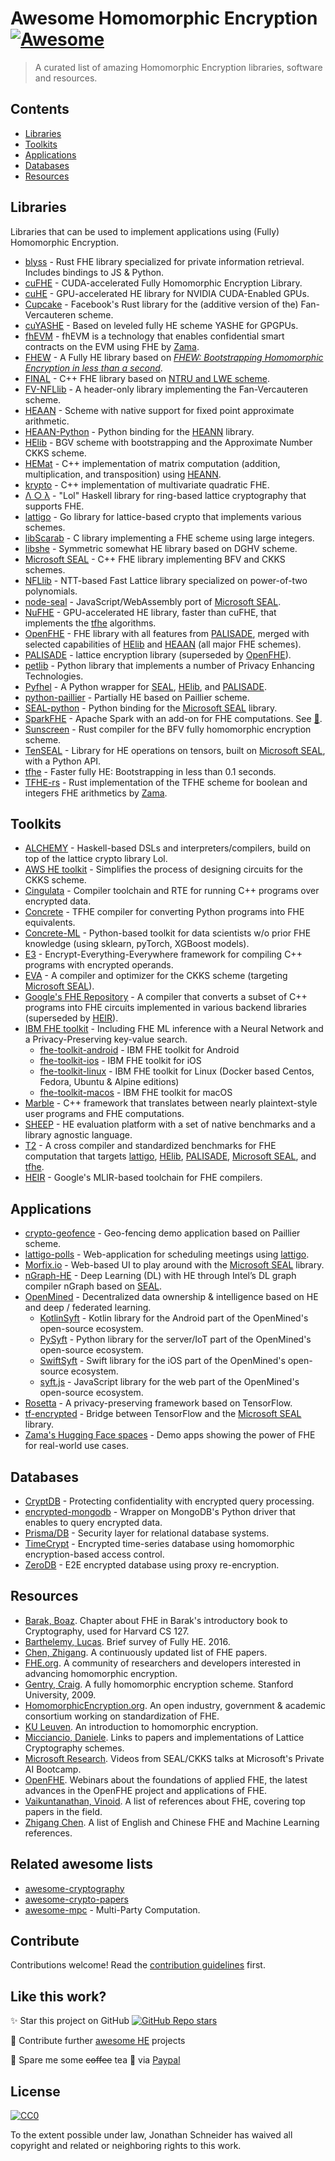 # Awesome Homomorphic Encryption [![Awesome](https://awesome.re/badge.svg)](https://awesome.re)

> A curated list of amazing Homomorphic Encryption libraries, software and resources.

## Contents

- [Libraries](#libraries)
- [Toolkits](#toolkits)
- [Applications](#applications)
- [Databases](#databases)
- [Resources](#resources)

## Libraries

Libraries that can be used to implement applications using (Fully) Homomorphic Encryption.

- [blyss](https://github.com/blyssprivacy/sdk) - Rust FHE library specialized for private information retrieval. Includes bindings to JS & Python.
- [cuFHE](https://github.com/vernamlab/cuFHE) - CUDA-accelerated Fully Homomorphic Encryption Library.
- [cuHE](https://github.com/vernamlab/cuHE) - GPU-accelerated HE library for NVIDIA CUDA-Enabled GPUs.
- [Cupcake](https://github.com/facebookresearch/Cupcake) - Facebook's Rust library for the (additive version of the) Fan-Vercauteren scheme.
- [cuYASHE](https://github.com/cuyashe-library/cuyashe) - Based on leveled fully HE scheme YASHE for GPGPUs.
- [fhEVM](https://github.com/zama-ai/fhevm) - fhEVM is a technology that enables confidential smart contracts on the EVM using FHE by [Zama](https://github.com/zama-ai).
- [FHEW](https://github.com/lducas/FHEW) - A Fully HE library based on [_FHEW: Bootstrapping Homomorphic Encryption in less than a second_](https://eprint.iacr.org/2014/816).
- [FINAL](https://github.com/KULeuven-COSIC/FINAL) - C++ FHE library based on [NTRU and LWE scheme](https://eprint.iacr.org/2022/074).
- [FV-NFLlib](https://github.com/CryptoExperts/FV-NFLlib) - A header-only library implementing the Fan-Vercauteren scheme.
- <a name="HEAAN">[HEAAN](https://github.com/snucrypto/HEAAN) -  Scheme with native support for fixed point approximate arithmetic.
- [HEAAN-Python](https://github.com/Huelse/HEAAN-Python) - Python binding for the [HEANN](#HEAAN) library.
- <a name="HElib">[HElib](https://github.com/HomEnc/HElib) - BGV scheme with bootstrapping and the Approximate Number CKKS scheme.
- [HEMat](https://github.com/K-miran/HEMat) - C++ implementation of matrix computation (addition, multiplication, and transposition) using [HEANN](#HEAAN).
- [krypto](https://github.com/kryptnostic/krypto) - C++ implementation of multivariate quadratic FHE.
- [Λ ○ λ](https://github.com/cpeikert/Lol) - "Lol" Haskell library for ring-based lattice cryptography that supports FHE.
- <a name="lattigo">[lattigo](https://github.com/ldsec/lattigo) - Go library for lattice-based crypto that implements various schemes.
- [libScarab](https://github.com/hcrypt-project/libScarab) - C library implementing a FHE scheme using large integers.
- [libshe](https://github.com/bogdan-kulynych/libshe) - Symmetric somewhat HE library based on DGHV scheme.
- <a name="SEAL">[Microsoft SEAL](https://github.com/microsoft/SEAL) - C++ FHE library implementing BFV and CKKS schemes.</a>
- [NFLlib](https://github.com/quarkslab/NFLlib) - NTT-based Fast Lattice library specialized on power-of-two polynomials.
- [node-seal](https://github.com/morfix-io/node-seal) - JavaScript/WebAssembly port of [Microsoft SEAL](#SEAL).
- [NuFHE](https://github.com/nucypher/nufhe) - GPU-accelerated HE library, faster than cuFHE, that implements the [tfhe](#tfhe) algorithms.
- <a name="OpenFHE">[OpenFHE](https://github.com/openfheorg/openfhe-development) - FHE library with all features from [PALISADE](#PALISADE), merged with selected capabilities of [HElib](#HElib) and [HEAAN](#HEAAN) (all major FHE schemes).
- <a name="PALISADE">[PALISADE](https://palisade-crypto.org/software-library) - lattice encryption library (superseded by [OpenFHE](#OpenFHE)).
- [petlib](https://github.com/gdanezis/petlib) - Python library that implements a number of Privacy Enhancing Technologies.
- [Pyfhel](https://github.com/ibarrond/Pyfhel) - A Python wrapper for [SEAL](#SEAL), [HElib](#HElib), and [PALISADE](#PALISADE).
- [python-paillier](https://github.com/data61/python-paillier) - Partially HE based on Paillier scheme.
- [SEAL-python](https://github.com/Huelse/SEAL-Python/) - Python binding for the [Microsoft SEAL](#SEAL) library.
- [SparkFHE](https://github.com/SpiRITlab/spark) - Apache Spark with an add-on for FHE computations. See [:page_facing_up:](https://homomorphicencryption.org/wp-content/uploads/2019/08/poster_5.pdf).
- [Sunscreen](https://github.com/Sunscreen-tech/Sunscreen) - Rust compiler for the BFV fully homomorphic encryption scheme.
- [TenSEAL](https://github.com/OpenMined/TenSEAL) - Library for HE operations on tensors, built on [Microsoft SEAL](#SEAL), with a Python API.
- <a name="tfhe">[tfhe](https://github.com/tfhe/tfhe) - Faster fully HE: Bootstrapping in less than 0.1 seconds.</a>
- [TFHE-rs](https://github.com/zama-ai/tfhe-rs) - Rust implementation of the TFHE scheme for boolean and integers FHE arithmetics by [Zama](https://github.com/zama-ai).

## Toolkits

- [ALCHEMY](https://github.com/cpeikert/ALCHEMY) - Haskell-based DSLs and interpreters/compilers, build on top of the lattice crypto library Lol.
- [AWS HE toolkit](https://github.com/awslabs/homomorphic-implementors-toolkit) - Simplifies the process of designing circuits for the CKKS scheme.
- [Cingulata](https://github.com/CEA-LIST/Cingulata) - Compiler toolchain and RTE for running C++ programs over encrypted data.
- [Concrete](https://github.com/zama-ai/concrete) - TFHE compiler for converting Python programs into FHE equivalents.
- [Concrete-ML](https://github.com/zama-ai/concrete-ml) - Python-based toolkit for data scientists w/o prior FHE knowledge (using sklearn, pyTorch, XGBoost models). 
- [E3](https://github.com/momalab/e3) - Encrypt-Everything-Everywhere framework for compiling C++ programs with encrypted operands.
- [EVA](https://github.com/microsoft/EVA) - A compiler and optimizer for the CKKS scheme (targeting [Microsoft SEAL](#SEAL)).
- [Google's FHE Repository](https://github.com/google/fully-homomorphic-encryption) - A compiler that converts a subset of C++ programs into FHE circuits implemented in various backend libraries (superseded by [HEIR](#HEIR)).
- [IBM FHE toolkit](https://fhe-website.mybluemix.net) - Including FHE ML inference with a Neural Network and a Privacy-Preserving key-value search.
  - [fhe-toolkit-android](https://github.com/IBM/fhe-toolkit-android) - IBM FHE toolkit for Android
  - [fhe-toolkit-ios](https://github.com/IBM/fhe-toolkit-ios) - IBM FHE toolkit for iOS
  - [fhe-toolkit-linux](https://github.com/IBM/fhe-toolkit-linux) - IBM FHE toolkit for Linux (Docker based Centos, Fedora, Ubuntu & Alpine editions)
  - [fhe-toolkit-macos](https://github.com/IBM/fhe-toolkit-macos) - IBM FHE toolkit for macOS
- [Marble](https://github.com/MarbleHE/Marble) - C++ framework that translates between nearly plaintext-style user programs and FHE computations.
- [SHEEP](https://github.com/alan-turing-institute/SHEEP) - HE evaluation platform with a set of native benchmarks and a library agnostic language.
- [T2](https://github.com/TrustworthyComputing/T2-FHE-Compiler-and-Benchmarks) - A cross compiler and standardized benchmarks for FHE computation that targets [lattigo](#lattigo), [HElib](#HElib), [PALISADE](#PALISADE), [Microsoft SEAL](#SEAL), and [tfhe](#tfhe).
- <a name="HEIR">[HEIR](https://github.com/google/heir) - Google's MLIR-based toolchain for FHE compilers. 

## Applications

- [crypto-geofence](https://github.com/Georeactor/crypto-geofence) - Geo-fencing demo application based on Paillier scheme.
- [lattigo-polls](https://github.com/ldsec/lattigo-polls-demo) - Web-application for scheduling meetings using [lattigo](#lattigo).
- [Morfix.io](https://morfix.io/sandbox) - Web-based UI to play around with the [Microsoft SEAL](#SEAL) library.
- [nGraph-HE](https://github.com/IntelAI/he-transformer) - Deep Learning (DL) with HE through Intel’s DL graph compiler nGraph based on [SEAL](#SEAL).
- [OpenMined](https://github.com/OpenMined) - Decentralized data ownership & intelligence based on HE and deep / federated learning.
  - [KotlinSyft](https://github.com/OpenMined/KotlinSyft) - Kotlin library for the Android part of the OpenMined's open-source ecosystem.
  - [PySyft](https://github.com/OpenMined/PySyft) - Python library for the server/IoT part of the OpenMined's open-source ecosystem.
  - [SwiftSyft](https://github.com/OpenMined/SwiftSyft) - Swift library for the iOS part of the OpenMined's open-source ecosystem.
  - [syft.js](https://github.com/OpenMined/syft.js) - JavaScript library for the web part of the OpenMined's open-source ecosystem.
- [Rosetta](https://github.com/LatticeX-Foundation/Rosetta) - A privacy-preserving framework based on TensorFlow.
- [tf-encrypted](https://github.com/tf-encrypted/tf-encrypted) - Bridge between TensorFlow and the [Microsoft SEAL](#SEAL) library.
- [Zama's Hugging Face spaces](https://huggingface.co/zama-fhe) - Demo apps showing the power of FHE for real-world use cases.

## Databases

- [CryptDB](https://github.com/CryptDB/cryptdb) - Protecting confidentiality with encrypted query processing.
- [encrypted-mongodb](https://github.com/pdroalves/encrypted-mongodb) - Wrapper on MongoDB's Python driver that enables to query encrypted data.
- [Prisma/DB](https://github.com/PrismaDB/PrismaDB) - Security layer for relational database systems.
- [TimeCrypt](https://github.com/TimeCrypt/timecrypt) - Encrypted time-series database using homomorphic encryption-based access control.
- [ZeroDB](https://github.com/zerodb/zerodb) - E2E encrypted database using proxy re-encryption.

## Resources

- [Barak, Boaz](https://intensecrypto.org/public/lec_15_FHE.html). Chapter about FHE in Barak's introductory book to Cryptography, used for Harvard CS 127.
- [Barthelemy, Lucas](https://blog.quarkslab.com/a-brief-survey-of-fully-homomorphic-encryption-computing-on-encrypted-data.html). Brief survey of Fully HE. 2016.
- [Chen, Zhigang](https://zhigang-chen.github.io/A%20List%20of%20FHE%20Papers.html). A continuously updated list of FHE papers.
- [FHE.org](https://fhe.org). A community of researchers and developers interested in advancing homomorphic encryption.
- [Gentry, Craig](https://crypto.stanford.edu/craig/craig-thesis.pdf). A fully homomorphic encryption scheme. Stanford University, 2009.
- [HomomorphicEncryption.org](https://homomorphicencryption.org). An open industry, government & academic consortium working on standardization of FHE.
- [KU Leuven](https://www.esat.kuleuven.be/cosic/tag/cosic-guide-to-crypto/). An introduction to homomorphic encryption.
- [Micciancio, Daniele](http://cseweb.ucsd.edu/~daniele/LatticeLinks/FHE.html). Links to papers and implementations of Lattice Cryptography schemes.
- [Microsoft Research](https://www.youtube.com/playlist?list=PLD7HFcN7LXRef-eTSGt_XOUJLZNoDINUn). Videos from SEAL/CKKS talks at Microsoft's Private AI Bootcamp.
- [OpenFHE](https://www.openfhe.org). Webinars about the foundations of applied FHE, the latest advances in the OpenFHE project and applications of FHE.
- [Vaikuntanathan, Vinoid](https://people.csail.mit.edu/vinodv/FHE/FHE-refs.html). A list of references about FHE, covering top papers in the field.
- [Zhigang Chen](https://zhigang-chen.github.io/FHE%20Resources.html). A list of English and Chinese FHE and Machine Learning references.

## Related awesome lists

- [awesome-cryptography](https://github.com/sobolevn/awesome-cryptography)
- [awesome-crypto-papers](https://github.com/pFarb/awesome-crypto-papers)
- [awesome-mpc](https://github.com/rdragos/awesome-mpc) - Multi-Party Computation.

## Contribute

Contributions welcome! Read the [contribution guidelines](contributing.md) first.

## Like this work?

✨ Star this project on GitHub [![GitHub Repo stars](https://img.shields.io/github/stars/jonaschn/awesome-he?style=social)](https://github.com/jonaschn/awesome-he)

🚀 Contribute further [awesome HE](https://github.com/jonaschn/awesome-he/edit/master/README.md) projects

💸 Spare me some ~~coffee~~ tea 🍵 via [Paypal](https://www.paypal.me/JonathanSchneiderDE/3)

## License

[![CC0](http://mirrors.creativecommons.org/presskit/buttons/88x31/svg/cc-zero.svg)](http://creativecommons.org/publicdomain/zero/1.0)

To the extent possible under law, Jonathan Schneider has waived all copyright and
related or neighboring rights to this work.
